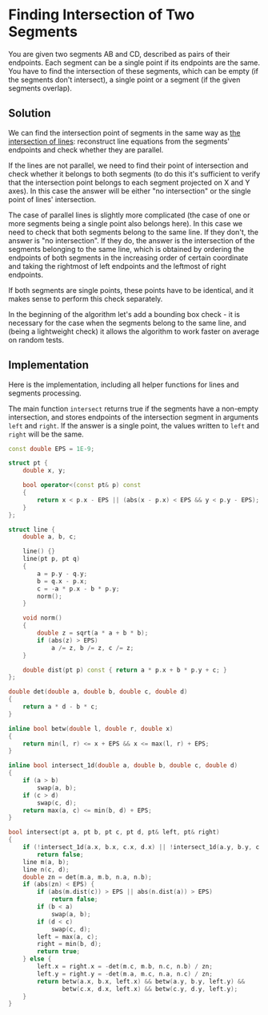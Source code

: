 <!--?title Finding Intersection of Two Segments-->
# Finding Intersection of Two Segments

You are given two segments AB and CD, described as pairs of their endpoints. Each segment can be a single point if its endpoints are the same. 
You have to find the intersection of these segments, which can be empty (if the segments don't intersect), a single point or a segment (if the given segments overlap).

## Solution

We can find the intersection point of segments in the same way as [the intersection of lines](geometry/lines-intersection.html): 
reconstruct line equations from the segments' endpoints and check whether they are parallel. 

If the lines are not parallel, we need to find their point of intersection and check whether it belongs to both segments
(to do this it's sufficient to verify that the intersection point belongs to each segment projected on X and Y axes). 
In this case the answer will be either "no intersection" or the single point of lines' intersection.

The case of parallel lines is slightly more complicated (the case of one or more segments being a single point also belongs here).
In this case we need to check that both segments belong to the same line.
If they don't, the answer is "no intersection".
If they do, the answer is the intersection of the segments belonging to the same line, which is obtained by 
ordering the endpoints of both segments in the increasing order of certain coordinate and taking the rightmost of left endpoints and the leftmost of right endpoints.

If both segments are single points, these points have to be identical, and it makes sense to perform this check separately.

In the beginning of the algorithm let's add a bounding box check - it is necessary for the case when the segments belong to the same line, 
and (being a lightweight check) it allows the algorithm to work faster on average on random tests.


## Implementation

Here is the implementation, including all helper functions for lines and segments processing.

The main function `intersect` returns true if the segments have a non-empty intersection, 
and stores endpoints of the intersection segment in arguments `left` and `right`. 
If the answer is a single point, the values written to `left` and `right` will be the same.

```cpp segment_intersection
const double EPS = 1E-9;

struct pt {
    double x, y;

    bool operator<(const pt& p) const
    {
        return x < p.x - EPS || (abs(x - p.x) < EPS && y < p.y - EPS);
    }
};

struct line {
    double a, b, c;

    line() {}
    line(pt p, pt q)
    {
        a = p.y - q.y;
        b = q.x - p.x;
        c = -a * p.x - b * p.y;
        norm();
    }

    void norm()
    {
        double z = sqrt(a * a + b * b);
        if (abs(z) > EPS)
            a /= z, b /= z, c /= z;
    }

    double dist(pt p) const { return a * p.x + b * p.y + c; }
};

double det(double a, double b, double c, double d)
{
    return a * d - b * c;
}

inline bool betw(double l, double r, double x)
{
    return min(l, r) <= x + EPS && x <= max(l, r) + EPS;
}

inline bool intersect_1d(double a, double b, double c, double d)
{
    if (a > b)
        swap(a, b);
    if (c > d)
        swap(c, d);
    return max(a, c) <= min(b, d) + EPS;
}

bool intersect(pt a, pt b, pt c, pt d, pt& left, pt& right)
{
    if (!intersect_1d(a.x, b.x, c.x, d.x) || !intersect_1d(a.y, b.y, c.y, d.y))
        return false;
    line m(a, b);
    line n(c, d);
    double zn = det(m.a, m.b, n.a, n.b);
    if (abs(zn) < EPS) {
        if (abs(m.dist(c)) > EPS || abs(n.dist(a)) > EPS)
            return false;
        if (b < a)
            swap(a, b);
        if (d < c)
            swap(c, d);
        left = max(a, c);
        right = min(b, d);
        return true;
    } else {
        left.x = right.x = -det(m.c, m.b, n.c, n.b) / zn;
        left.y = right.y = -det(m.a, m.c, n.a, n.c) / zn;
        return betw(a.x, b.x, left.x) && betw(a.y, b.y, left.y) &&
               betw(c.x, d.x, left.x) && betw(c.y, d.y, left.y);
    }
}
```
